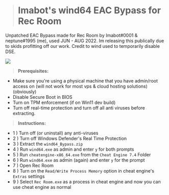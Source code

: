 > # **Imabot's wind64 EAC Bypass for Rec Room**
Unpatched EAC Bypass made for Rec Room by Imabot#0001 & neptune#1995 (me), used JUN - AUG 2022. Im releasing this publically due to skids profitting off our work. Credit to wind used to temporarily disable DSE.

![](https://img.shields.io/github/downloads/neptuneq/wind64_Bypass/total)

> **Prerequisites:**
- Make sure you're using a physical machine that you have admin/root access on (will not work for most vps & cloud hosting solutions) (obviously)
- Disable Secure Boot in BIOS
- Turn on TPM enforcement (if on Win11 dev build)
- Turn off real-time protection and turn off all anti viruses before extracting.

> **Instructions:**
- 1 ) Turn off (or uninstall) any anti-viruses
- 2 ) Turn off Windows Defender's Real Time Protection
- 3 ) Extract the `wind64_Bypass.zip`
- 4 ) Run `wind64.exe` as admin and enter `y` for both prompts
- 5 ) Run `cheatengine-x86_64.exe` from the `Cheat Engine 7.4` Folder
- 6 ) Run `wind64.exe` as admin (again) and enter `y` for the prompt
- 7 ) Open Rec Room
- 8 ) Turn on the `Read/Write Process Memory` option in cheat engine's `Extras` settings
- 9 ) Select `Rec Room.exe` as a process in cheat engine and now you can use cheat engine as normal
